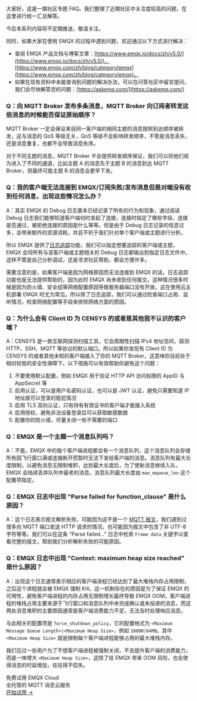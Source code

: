 大家好，这是一期社区专题 FAQ。我们整理了近期社区中关注度较高的问题，在这里进行统一汇总解答。

今后本系列内容将不定期推送，敬请关注。

同时，如果大家在使用 EMQX 的过程中遇到问题，欢迎通过以下方式进行解决：

- 查阅 EMQX 产品文档与博客文章：[https://www.emqx.io/docs/zh/v5.0/](https://www.emqx.io/docs/zh/v5.0/)，[https://www.emqx.com/zh/blog/category/emqx](https://www.emqx.com/zh/blog/category/emqx)。
- 如果在现有资料中未能查询到问题的解决办法，可以在问答社区中留言提问，我们会尽快解答您的问题：[https://askemq.com/](https://askemq.com/)  

### Q：向 MQTT Broker 发布多条消息，MQTT Broker 向订阅者转发这些消息的时候能否保证原始顺序？

MQTT Broker 一定会保证来自同一客户端的相同主题的消息按照到达顺序被转发，这与消息的 QoS 等级无关，QoS 等级不会影响转发顺序，不管是消息丢失，还是消息重复，也都不会导致消息失序。

对于不同主题的消息，MQTT Broker 不会提供转发顺序保证，我们可以将他们视为进入了不同的通道，比如主题 A 的消息先于主题 B 的消息到达 MQTT Broker，但最终可能主题 B 的消息会更早下发。

### Q：我的客户端无法连接到 EMQX/订阅失败/发布消息但是对端没有收到任何消息，出现这些情况怎么办？

A：其实 EMQX 的 Debug 日志基本已经记录了所有的行为和现象，通过阅读 Debug 日志我们能够知道客户端何时发起了连接，连接时指定了哪些字段，连接是否通过，被拒绝连接的原因是什么等等。但是由于 Debug 日志记录的信息过多，会带来额外的资源消耗，并且不利于我们针对单个客户端或主题进行分析。

所以 EMQX 提供了[日志追踪](https://www.emqx.io/docs/zh/v5.0/observability/tracer.html)功能，我们可以指定想要追踪的客户端或主题，EMQX 会将所有与该客户端或主题相关的 Debug 日志都输出到指定日志文件中。这样不管是自己分析调试，还是寻求社区帮助，都会方便许多。

需要注意的是，如果客户端是因为网络原因而无法连接到 EMQX 的话，日志追踪功能也是无法提供帮助的，因为此时 EMQX 尚未收到任何报文。这种情况很多时候是因为防火墙、安全组等网络配置原因导致服务器端口没有开放，这在使用云主机部署 EMQX 时尤为常见。所以除了日志追踪，我们可以通过检查端口占用、监听情况，检查网络配置等手段来排除网络方面的原因。

### Q：为什么会有 Client ID 为 CENSYS 的或者是其他我不认识的客户端？

A：CENSYS 是一款互联网探测扫描工具，它会周期性扫描 IPv4 地址空间，探测 HTTP、SSH、MQTT 等协议的默认端口。所以如果你发现有 Client ID 为 CENSYS 的或者其他未知的客户端接入了你的 MQTT Broker，这意味你目前处于相对较低的安全性保障下。以下措施可以有效帮助你避免这个问题：

1. 不要使用默认配置，例如 EMQX 用于验证 HTTP API 访问权限的 AppID 与 AppSecret 等
2. 启用认证，可以是用户名密码认证，也可以是 JWT 认证，避免只需要知道 IP 地址就可以登录的尴尬情况
3. 启用 TLS 双向认证，只有持有有效证书的客户端才能接入系统
4. 启用授权，避免非法设备登录后可以获取敏感数据
5. 配置你的防火墙，尽量关闭一些不需要的端口

### Q：EMQX 是一个主题一个消息队列吗？

A：不是。EMQX 中的每个客户端进程都会有一个消息队列，这个消息队列会存储所有因飞行窗口满或连接断开而暂时无法下发给客户端的消息。消息队列有最大长度限制，以避免消息无限制堆积，达到最大长度后，为了使新消息继续入队，EMQX 会陆续丢弃队列中最老的消息。消息队列最大长度由 `max_mqueue_len` 这个配置项指定。

### Q：EMQX 日志中出现 "Parse failed for function_clause" 是什么原因？

A：这个日志表示报文解析失败，可能因为这不是一个 [MQTT 报文](https://www.emqx.com/zh/blog/introduction-to-mqtt-control-packets)，我们遇到过很多向 MQTT 端口发送 HTTP 请求的情况，也可能因为报文中包含了非 UTF-8 字符等等。我们可以在这条 "Parse failed..." 日志中检索 `Frame data` 关键字以查看完整的报文，帮助我们分析解析失败的可能原因。

### Q：EMQX 日志中出现 "Context: maximum heap size reached" 是什么原因？

A：出现这个日志通常表示相应的客户端进程已经达到了最大堆栈内存占用限制，之后这个进程就会被 EMQX 强制 Kill。这一机制存在的原因是为了保证 EMQX 的可用性，避免客户端进程的内存占用无限制增长最终导致 EMQX OOM。客户端进程的堆栈占用主要来源于飞行窗口和消息队列中未完成确认或未投递的消息，而这两处消息堆积的主要原因通常是客户端消费能力不足，无法及时处理响应消息。

与此相关的配置项是 `force_shutdown_policy`，它的配置格式为 `<Maximum Message Queue Length>|<Maximum Heap Size>`，例如 `10000|64MB`。其中 `<Maximum Heap Size>` 就是限制每个客户端进程能够占用的最大堆栈内存。

我们见过一些用户为了不想客户端进程被强制关闭，不去提升客户端的消费能力，而是一味增大 `<Maximum Heap Size>`，这除了给 EMQX 带来 OOM 风险，也会使得消息的时延增加，往往得不偿失。



<section class="promotion">
    <div>
        免费试用 EMQX Cloud
        <div class="is-size-14 is-text-normal has-text-weight-normal">全托管的 MQTT 消息云服务</div>
    </div>
    <a href="https://accounts-zh.emqx.com/signup?continue=https://cloud.emqx.com/console/deployments/0?oper=new" class="button is-gradient px-5">开始试用 →</a>
</section>
